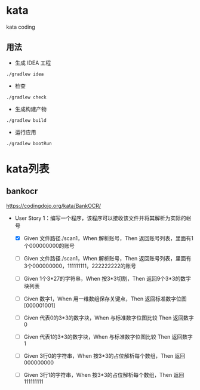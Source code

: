 # kata
kata coding

## 用法

* 生成 IDEA 工程

```shell
./gradlew idea
```

* 检查

```shell
./gradlew check
```
* 生成构建产物

```shell
./gradlew build
```

* 运行应用

```shell
./gradlew bootRun
```

# kata列表
## bankocr 
https://codingdojo.org/kata/BankOCR/  
- User Story 1：编写一个程序，该程序可以接收该文件并将其解析为实际的帐号
  - [X] Given 文件路径./scan1，When 解析账号，Then 返回账号列表，里面有1个000000000的账号
  - [ ] Given 文件路径./scan1，When 解析账号，Then 返回账号列表，里面有3个000000000，111111111，222222222的账号
  - [ ] Given 1个3\*27的字符串，When 按3\*3切割，Then 返回9个3\*3的数字块列表
  - [ ] Given 数字1，When 用一维数组保存关键点，Then 返回标准数字位图[000001001]
  - [ ] Given 代表0的3*3的数字块，When 与标准数字位图比较 Then 返回数字0
  - [ ] Given 代表1的3*3的数字块，When 与标准数字位图比较 Then 返回数字1
  - [ ] Given 3行0的字符串，When 按3*3的占位解析每个数组，Then 返回000000000
  - [ ] Given 3行1的字符串，When 按3*3的占位解析每个数组，Then 返回111111111

